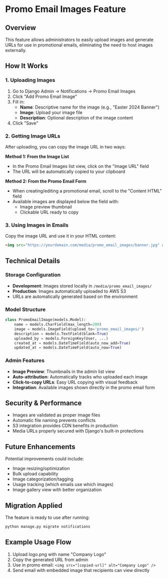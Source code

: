 # Promo Email Images Feature

## Overview
This feature allows administrators to easily upload images and generate URLs for use in promotional emails, eliminating the need to host images externally.

## How It Works

### 1. Uploading Images
1. Go to Django Admin → Notifications → Promo Email Images
2. Click "Add Promo Email Image"
3. Fill in:
   - **Name**: Descriptive name for the image (e.g., "Easter 2024 Banner")
   - **Image**: Upload your image file
   - **Description**: Optional description of the image content
4. Click "Save"

### 2. Getting Image URLs
After uploading, you can copy the image URL in two ways:

**Method 1: From the Image List**
- In the Promo Email Images list view, click on the "Image URL" field 
- The URL will be automatically copied to your clipboard

**Method 2: From the Promo Email Form**
- When creating/editing a promotional email, scroll to the "Content HTML" field
- Available images are displayed below the field with:
  - Image preview thumbnail
  - Clickable URL ready to copy

### 3. Using Images in Emails
Copy the image URL and use it in your HTML content:

```html
<img src="https://yourdomain.com/media/promo_email_images/banner.jpg" alt="Event Banner" />
```

## Technical Details

### Storage Configuration
- **Development**: Images stored locally in `/media/promo_email_images/`
- **Production**: Images automatically uploaded to AWS S3
- URLs are automatically generated based on the environment

### Model Structure
```python
class PromoEmailImage(models.Model):
    name = models.CharField(max_length=200)
    image = models.ImageField(upload_to='promo_email_images/')
    description = models.TextField(blank=True)
    uploaded_by = models.ForeignKey(User, ...)
    created_at = models.DateTimeField(auto_now_add=True)
    updated_at = models.DateTimeField(auto_now=True)
```

### Admin Features
- **Image Preview**: Thumbnails in the admin list view
- **Auto-attribution**: Automatically tracks who uploaded each image
- **Click-to-copy URLs**: Easy URL copying with visual feedback
- **Integration**: Available images shown directly in the promo email form

## Security & Performance
- Images are validated as proper image files
- Automatic file naming prevents conflicts
- S3 integration provides CDN benefits in production
- Media URLs properly secured with Django's built-in protections

## Future Enhancements
Potential improvements could include:
- Image resizing/optimization
- Bulk upload capability
- Image categorization/tagging
- Usage tracking (which emails use which images)
- Image gallery view with better organization

## Migration Applied
The feature is ready to use after running:
```bash
python manage.py migrate notifications
```

## Example Usage Flow
1. Upload logo.png with name "Company Logo"
2. Copy the generated URL from admin
3. Use in promo email: `<img src="[copied-url]" alt="Company Logo" />`
4. Send email with embedded image that recipients can view directly